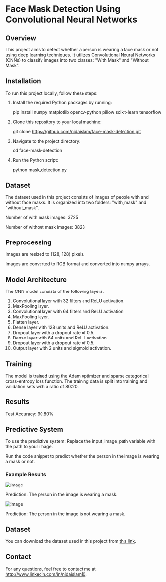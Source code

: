 
# Face Mask Detection Using Convolutional Neural Networks

## Overview
This project aims to detect whether a person is wearing a face mask or not using deep learning techniques. It utilizes Convolutional Neural Networks (CNNs) to classify images into two classes: "With Mask" and "Without Mask".

## Installation
To run this project locally, follow these steps:

1. Install the required Python packages by running:

   pip install numpy matplotlib opencv-python pillow scikit-learn tensorflow
3. Clone this repository to your local machine:

   git clone https://github.com/nidaislam/face-mask-detection.git
5. Navigate to the project directory:

   cd face-mask-detection
7. Run the Python script:

   python mask_detection.py

## Dataset
The dataset used in this project consists of images of people with and without face masks. It is organized into two folders: "with_mask" and "without_mask".

Number of with mask images: 3725

Number of without mask images: 3828

## Preprocessing
Images are resized to (128, 128) pixels.

Images are converted to RGB format and converted into numpy arrays.

## Model Architecture
The CNN model consists of the following layers:

1. Convolutional layer with 32 filters and ReLU activation.
2. MaxPooling layer.
3. Convolutional layer with 64 filters and ReLU activation.
4. MaxPooling layer.
5. Flatten layer.
6. Dense layer with 128 units and ReLU activation.
7. Dropout layer with a dropout rate of 0.5.
8. Dense layer with 64 units and ReLU activation.
9. Dropout layer with a dropout rate of 0.5.
10. Output layer with 2 units and sigmoid activation.

## Training
The model is trained using the Adam optimizer and sparse categorical cross-entropy loss function. The training data is split into training and validation sets with a ratio of 80:20.

## Results
Test Accuracy: 90.80%

## Predictive System
To use the predictive system:
Replace the input_image_path variable with the path to your image.

Run the code snippet to predict whether the person in the image is wearing a mask or not.

### Example Results
![image](https://github.com/NidaIslam/Face_Mask_Detection_Project/assets/121117931/7463d328-4899-4568-ad3a-729eec1eff2d)

Prediction: The person in the image is wearing a mask.

![image](https://github.com/NidaIslam/Face_Mask_Detection_Project/assets/121117931/f6f1101d-a47c-441e-8963-33aa1c2b914c)

Prediction: The person in the image is not wearing a mask.

## Dataset
You can download the dataset used in this project from [this link](https://drive.google.com/file/d/12C2H_XSYWJAu1zBtztkH57PsDrlj1TfY/view?usp=drive_link).


## Contact
For any questions, feel free to contact me at http://www.linkedin.com/in/nidaislam10.



